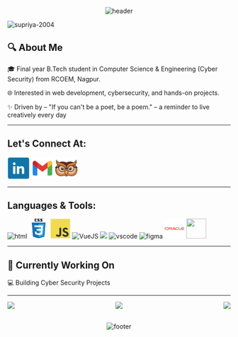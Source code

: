 <!-- Header -->
<p align="center">
<img src="https://capsule-render.vercel.app/api?type=waving&color=timeGradient&height=100&section=header&text=Meet%20Supriya!&fontSize=60&animation=fadeIn" alt="header"></p>
<p align="left"> <img src="https://komarev.com/ghpvc/?username=supriya-2004&label=Profile%20views&color=0e75b6&style=flat" alt="supriya-2004" /> </p>

<!--Summary | portfolio link-->
<h2>🔍 About Me </h2>

🎓 Final year B.Tech student in Computer Science & Engineering (Cyber Security) from RCOEM, Nagpur.

🌐 Interested in web development, cybersecurity, and hands-on projects.

✨ Driven by – "If you can't be a poet, be a poem." – a reminder to live creatively every day

---

<!-- Heading | Connect --> 
<h2> Let's Connect At:</h2>
<a href="https://www.linkedin.com/in/supriyapas284/"><img height="50" src="images/linkedin2.png"/></a>
<a href="mailto:pashinesupriya@gmail.com" target="_blank"><img height="50" src="images/gmail.png"/></a>
<a href="https://codolio.com/profile/supriya-2004"><img height="50" src="images/codolio.png"/></a>

---

<!--languages and tools-->
<h2>Languages & Tools:</h2>
<p align=left>
<img src="https://cdn.jsdelivr.net/gh/devicons/devicon/icons/html5/html5-original.svg" alt="html" width="45" height="45"/>
<img src="https://raw.githubusercontent.com/devicons/devicon/master/icons/css3/css3-original-wordmark.svg" alt="css3" width="45" height="45" />
<img src="https://raw.githubusercontent.com/devicons/devicon/master/icons/javascript/javascript-original.svg" alt="javascript" width="45" height="45" />
<img src="https://cdn.jsdelivr.net/gh/devicons/devicon/icons/vuejs/vuejs-original-wordmark.svg" alt="VueJS" width="45" height="45"/>
<img src="https://www.vectorlogo.zone/logos/java/java-vertical.svg" width="40"/>
<!--tools-->
<img src="https://cdn.jsdelivr.net/gh/devicons/devicon/icons/vscode/vscode-original.svg" alt="vscode" width="45" height="45"/>
<img src="https://cdn.jsdelivr.net/gh/devicons/devicon/icons/figma/figma-original.svg" alt="figma" width="45" height="45"/>
<img src="https://raw.githubusercontent.com/devicons/devicon/master/icons/oracle/oracle-original.svg" alt="oracle sql" width="45" height="45" />
<img src="https://cdn.jsdelivr.net/gh/devicons/devicon/icons/amazonwebservices/amazonwebservices-plain-wordmark.svg" width="45" height="45"/>
</p>

---

<!-- Currently working on-->
<h2> 📌 Currently Working On </h2>

💻 Building Cyber Security Projects


---

<!--badges streaks-->
<div style="display: flex; justify-content: space-between; align-items: center;">
  <img src="https://github-readme-stats.vercel.app/api?username=supriya-2004&theme=vue-dark&show_icons=true&hide_border=false&count_private=true" />
  <img src="https://github-readme-streak-stats.herokuapp.com/?user=supriya-2004&theme=vue-dark&hide_border=false" />
  <img src="https://github-readme-stats.vercel.app/api/top-langs/?username=supriya-2004&theme=vue-dark&show_icons=true&hide_border=false&layout=compact" />
  <!-- <img src="https://github-profile-trophy.vercel.app/?username=supriya-2004&title=Commit,Repositories,PullRequest,Followers&theme=darkhub" alt="GitHub Trophies"> -->

</div>
<br>



<!--Beyond Tech-->


<!-- Footer -->
<p align="center">
<img src="https://capsule-render.vercel.app/api?type=waving&color=timeGradient&height=100&section=footer&text=Nice%20to%20meet%20you!&fontSize=40" alt="footer"></p>
